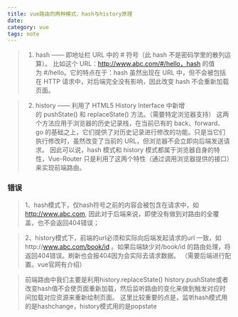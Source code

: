 ```yaml
---
title: vue路由的两种模式，hash与history原理
date: 
category: vue
tags: note
---
```


>1. hash —— 即地址栏 URL 中的 # 符号（此 hash 不是密码学里的散列运算）。
比如这个 URL：http://www.abc.com/#/hello，hash 的值为 #/hello。它的特点在于：hash 虽然出现在 URL 中，但不会被包括在 HTTP 请求中，对后端完全没有影响，因此改变 hash 不会重新加载页面。
<!--more-->
>2. history —— 利用了 HTML5 History Interface 中新增的 pushState() 和 replaceState() 方法。（需要特定浏览器支持）
这两个方法应用于浏览器的历史记录栈，在当前已有的 back、forward、go 的基础之上，它们提供了对历史记录进行修改的功能。只是当它们执行修改时，虽然改变了当前的 URL，但浏览器不会立即向后端发送请求。
因此可以说，hash 模式和 history 模式都属于浏览器自身的特性，Vue-Router 只是利用了这两个特性（通过调用浏览器提供的接口）来实现前端路由。
### 错误
 >1、hash模式下，仅hash符号之前的内容会被包含在请求中，如 http://www.abc.com, 因此对于后端来说，即使没有做到对路由的全覆盖，也不会返回404错误；

>2、history模式下，前端的url必须和实际向后端发起请求的url 一致，如http://www.abc.com/book/id 。如果后端缺少对/book/id 的路由处理，将返回404错误。刷新也会报404因为会实际去请求数据。 （需要后端进行配置。vue官网有介绍）

>前端路由中我们主要是利用history.replaceState() history.pushState或者改变hash值不会使页面重新加载，然后监听路由的变化来做到触发对应时间加载对应资源来重新绘制页面。
这里比较重要的点是，监听hash模式用的是hashchange，history模式用的是popstate
